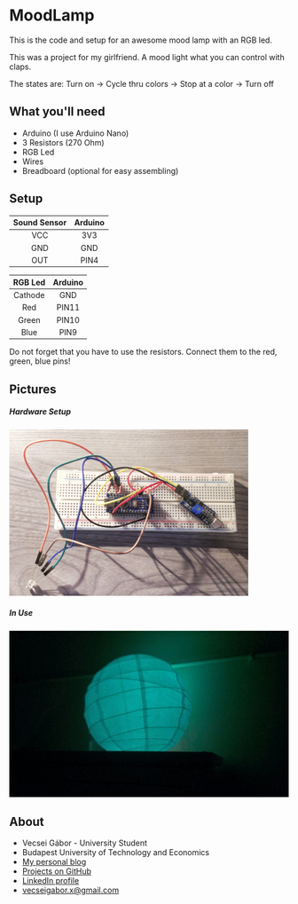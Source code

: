 # MoodLamp

This is the code and setup for an awesome mood lamp with an RGB led.

This was a project for my girlfriend.
A mood light what you can control with claps.

The states are:
Turn on -> Cycle thru colors -> Stop at a color -> Turn off

## What you'll need

- Arduino (I use Arduino Nano)
- 3 Resistors (270 Ohm)
- RGB Led
- Wires
- Breadboard (optional for easy assembling)

## Setup

| Sound Sensor | Arduino |
|:------------:|:-------:|
| VCC          | 3V3     |
| GND          | GND     |
| OUT          | PIN4    |

| RGB Led | Arduino |
|:-------:|:-------:|
| Cathode | GND     |
| Red     | PIN11   |
| Green   | PIN10   |
| Blue    | PIN9    |

Do not forget that you have to use the resistors. Connect them to 
the red, green, blue pins!

## Pictures

##### Hardware Setup
<img  height=300 src="https://github.com/gaborvecsei/MoodLamp/blob/master/hardware_setup.jpeg" />

##### In Use
<img  height=300 src="https://github.com/gaborvecsei/MoodLamp/blob/master/mood_lamp.gif" />

## About

* Vecsei Gábor - University Student
* Budapest University of Technology and Economics
* [My personal blog](https://gaborvecsei.wordpress.com/)
* [Projects on GitHub](https://github.com/gaborvecsei)
* [LinkedIn profile](https://www.linkedin.com/in/vecseigabor)
* vecseigabor.x@gmail.com